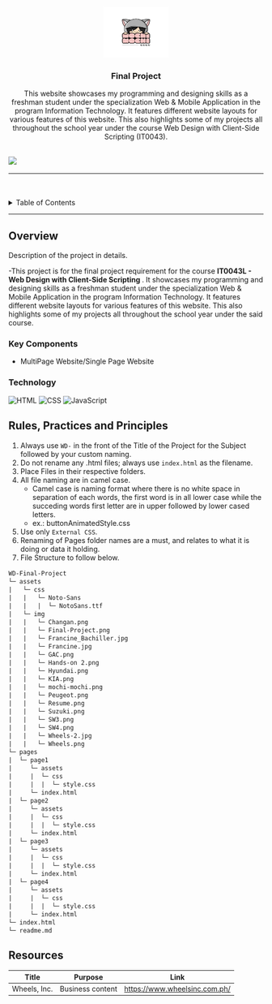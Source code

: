 <a name="readme-top">

<br/>

<br />
<div align="center">
  <a href="https://github.com/your-github-username/">
  <!-- TODO: If you want to add logo or banner you can add it here -->
    <img src="./assets/img/mochi-mochi.png" alt="mochi-mochi" width="130" height="100">
  </a>
<!-- TODO: Change Title to the name of the title of your Project -->
  <h3 align="center">Final Project</h3>
</div>
<!-- TODO: Make a short description -->
<div align="center">
  This website showcases my programming and designing skills as a freshman student under the specialization Web & Mobile Application in the program Information Technology. It features different website layouts for various features of this website. This also highlights some of my projects all throughout the school year under the course Web Design with Client-Side Scripting (IT0043).
</div>

<br />

<!-- TODO: Change the your-github-username into your github username  -->
<!-- TODO: Change the WD-Template-Project into the same name of your folder -->
![](https://visit-counter.vercel.app/counter.png?page=francinejace/WD-Final-Project)

---

<br />
<br />

<!-- TODO: If you want to add more layers for your readme -->
<details>
  <summary>Table of Contents</summary>
  <ol>
    <li>
      <a href="#overview">Overview</a>
      <ol>
        <li>
          <a href="#key-components">Key Components</a>
        </li>
        <li>
          <a href="#technology">Technology</a>
        </li>
      </ol>
    </li>
    <li>
      <a href="#rule,-practices-and-principles">Rules, Practices and Principles</a>
    </li>
    <li>
      <a href="#resources">Resources</a>
    </li>
  </ol>
</details>

---

## Overview

<!-- TODO: To be changed -->
<!-- The following are just sample -->
Description of the project in details.

-This project is for the final project requirement for the course <strong> IT0043L - Web Design with Client-Side Scripting </strong>. It showcases my programming and designing skills as a freshman student under the specialization Web & Mobile Application in the program Information Technology. It features different website layouts for various features of this website. This also highlights some of my projects all throughout the school year under the said course.

### Key Components
<!-- TODO: List of Key Components -->
<!-- The following are just sample -->
- MultiPage Website/Single Page Website

### Technology
<!-- TODO: List of Technology Used -->
![HTML](https://img.shields.io/badge/HTML-E34F26?style=for-the-badge&logo=html5&logoColor=white)
![CSS](https://img.shields.io/badge/CSS-1572B6?style=for-the-badge&logo=css3&logoColor=white)
![JavaScript](https://img.shields.io/badge/JavaScript-F7DF1E?style=for-the-badge&logo=javascript&logoColor=white)

## Rules, Practices and Principles
1. Always use `WD-` in the front of the Title of the Project for the Subject followed by your custom naming.
2. Do not rename any .html files; always use `index.html` as the filename.
3. Place Files in their respective folders.
4. All file naming are in camel case.
   - Camel case is naming format where there is no white space in separation of each words, the first word is in all lower case while the succeding words first letter are in upper followed by lower cased letters.
   - ex.: buttonAnimatedStyle.css
5. Use only `External CSS`.
6. Renaming of Pages folder names are a must, and relates to what it is doing or data it holding.
7. File Structure to follow below.

```
WD-Final-Project
└─ assets
|   └─ css
|   |   └─ Noto-Sans
|   |   |  └─ NotoSans.ttf
|   └─ img
|   |   └─ Changan.png
|   |   └─ Final-Project.png
|   |   └─ Francine_Bachiller.jpg
|   |   └─ Francine.jpg
|   |   └─ GAC.png
|   |   └─ Hands-on 2.png
|   |   └─ Hyundai.png
|   |   └─ KIA.png
|   |   └─ mochi-mochi.png
|   |   └─ Peugeot.png
|   |   └─ Resume.png
|   |   └─ Suzuki.png
|   |   └─ SW3.png
|   |   └─ SW4.png
|   |   └─ Wheels-2.jpg
|   |   └─ Wheels.png
└─ pages
|  └─ page1
|     └─ assets
|     |  └─ css
|     |  |  └─ style.css
|     └─ index.html
|  └─ page2
|     └─ assets
|     |  └─ css
|     |  |  └─ style.css
|     └─ index.html
|  └─ page3
|     └─ assets
|     |  └─ css
|     |  |  └─ style.css
|     └─ index.html
|  └─ page4
|     └─ assets
|     |  └─ css
|     |  |  └─ style.css
|     └─ index.html
└─ index.html
└─ readme.md
```

## Resources

<!-- TODO: Add References -->
| Title | Purpose | Link |
|-|-|-|
| Wheels, Inc. | Business content | https://www.wheelsinc.com.ph/ |